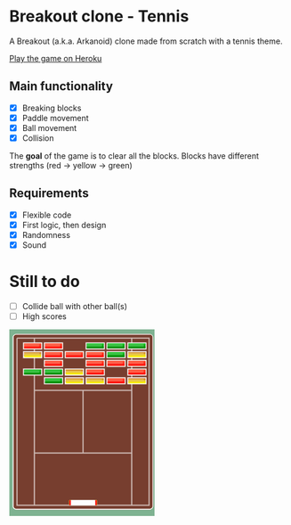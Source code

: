 # Breakout clone - Tennis
A Breakout (a.k.a. Arkanoid) clone made from scratch with a tennis theme.

[Play the game on Heroku](https://breakoutclone.herokuapp.com/)

## Main functionality
- [x]  Breaking blocks
- [x]  Paddle movement
- [x]  Ball movement
- [x]  Collision

The **goal** of the game is to clear all the blocks. Blocks have different strengths (red -> yellow -> green)

## Requirements
- [x] Flexible code
- [x]  First logic, then design
- [x]  Randomness
- [x]  Sound

# Still to do
- [ ] Collide ball with other ball(s)
- [ ] High scores

![preview game](readme/overview-game-small.gif)


